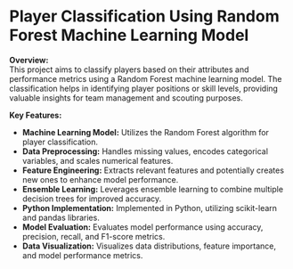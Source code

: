 # Player Classification Using Random Forest Machine Learning Model

**Overview:**  
This project aims to classify players based on their attributes and performance metrics using a Random Forest machine learning model. The classification helps in identifying player positions or skill levels, providing valuable insights for team management and scouting purposes.

**Key Features:**  
- **Machine Learning Model:** Utilizes the Random Forest algorithm for player classification.
- **Data Preprocessing:** Handles missing values, encodes categorical variables, and scales numerical features.
- **Feature Engineering:** Extracts relevant features and potentially creates new ones to enhance model performance.
- **Ensemble Learning:** Leverages ensemble learning to combine multiple decision trees for improved accuracy.
- **Python Implementation:** Implemented in Python, utilizing scikit-learn and pandas libraries.
- **Model Evaluation:** Evaluates model performance using accuracy, precision, recall, and F1-score metrics.
- **Data Visualization:** Visualizes data distributions, feature importance, and model performance metrics.
